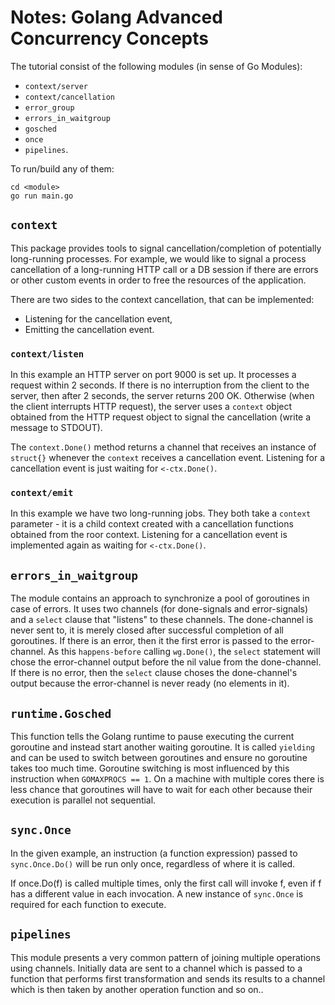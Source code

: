 # Notes: Golang Advanced Concurrency Concepts

The tutorial consist of the following modules (in sense of Go Modules):
* `context/server`
* `context/cancellation`
* `error_group`
* `errors_in_waitgroup`
* `gosched`
* `once`
* `pipelines`.

To run/build any of them:
```
cd <module>
go run main.go
```

## `context`
This package provides tools to signal cancellation/completion of potentially long-running processes.
For example, we would like to signal a process cancellation of a long-running HTTP call or a DB session if there are errors or other custom events in order to free the resources of the application.

There are two sides to the context cancellation, that can be implemented: 
* Listening for the cancellation event, 
* Emitting the cancellation event.


### `context/listen`
In this example an HTTP server on port 9000 is set up. It processes a request within 2 seconds.
If there is no interruption from the client to the server, then after 2 seconds, the server returns 200 OK. Otherwise (when the client interrupts HTTP request), the server uses a `context` object obtained from the HTTP request object to signal the cancellation (write a message to STDOUT).

The `context.Done()` method returns a channel that receives an instance of `struct{}` whenever the `context` receives a cancellation event. Listening for a cancellation event is just waiting for `<-ctx.Done()`.

### `context/emit`
In this example we have two long-running jobs. They both take a `context` parameter - it is a child context created with a cancellation functions obtained from the roor context. Listening for a cancellation event is implemented again as waiting for `<-ctx.Done()`.

## `errors_in_waitgroup`
The module contains an approach to synchronize a pool of goroutines in case of errors.
It uses two channels (for done-signals and error-signals) and a `select` clause that "listens" to these channels. The done-channel is never sent to, it is merely closed after successful completion of all goroutines. If there is an error, then it the first error is passed to the error-channel. As this `happens-before` calling `wg.Done()`, the `select` statement will chose 
the error-channel output before the nil value from the done-channel. If there is no error, then the `select` clause choses the done-channel's output because the error-channel is never ready (no elements in it).

## `runtime.Gosched`
This function tells the Golang runtime to pause executing the current goroutine and instead start another waiting goroutine. It is called `yielding` and can be used to switch between goroutines and ensure no goroutine takes too much time. Goroutine switching is most influenced by this instruction when `GOMAXPROCS == 1`. On a machine with multiple cores there is less chance that goroutines will have to wait for each other because their execution is parallel not sequential.

## `sync.Once`
In the given example, an instruction (a function expression) passed to `sync.Once.Do()` will be run only once, regardless of where it is called.

If once.Do(f) is called multiple times, only the first call will invoke f, even if f has a different value in each invocation. A new instance of `sync.Once` is required for each function to execute.

## `pipelines`
This module presents a very common pattern of joining multiple operations using channels.
Initially data are sent to a channel which is passed to a function that performs first transformation and sends its results to a channel which is then taken by another operation function and so on..